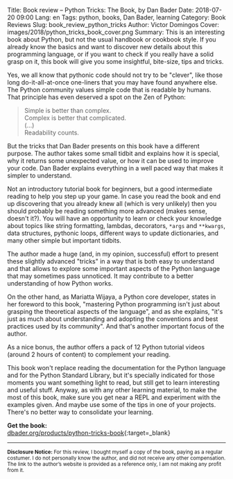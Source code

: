 Title: Book review – Python Tricks: The Book, by Dan Bader
Date: 2018-07-20 09:00
Lang: en
Tags: python, books, Dan Bader, learning
Category: Book Reviews
Slug: book_review_python_tricks
Author: Victor Domingos
Cover: images/2018/python_tricks_book_cover.png
Summary: This is an interesting book about Python, but not the usual handbook or cookbook style. If you already know the basics and want to discover new details about this programming language, or if you want to check if you really have a solid grasp on it, this book will give you some insightful, bite-size, tips and tricks.

Yes, we all know that pythonic code should not try to be "clever", like those long do-it-all-at-once one-liners that you may have found anywhere else. The Python community values simple code that is readable by humans. That principle has even deserved a spot on the Zen of Python:

>Simple is better than complex.  
>Complex is better that complicated.  
> (…)  
>Readability counts.

But the tricks that Dan Bader presents on this book have a different purpose. The author takes some small tidbit and explains how it is special, why it returns some unexpected value, or how it can be used to improve your code. Dan Bader explains everything in a well paced way that makes it simpler to understand.

Not an introductory tutorial book for beginners, but a good intermediate reading to help you step up your game. In case you read the book and  end up discovering that you already knew all (which is very unlikely) then you should probably be reading something more advanced (makes sense, doesn't it?). You will have an opportunity to learn or check your knowledge about topics like string formatting, lambdas, decorators, `*args` and `**kwargs`, data structures, pythonic loops, different ways to update dictionaries, and many other simple but important tidbits.

The author made a huge (and, in my opinion, successful) effort to present these slightly advanced "tricks" in a way that is both easy to understand and that allows to explore some important aspects of the Python language that may sometimes pass unnoticed. It may contribute to a better understanding of how Python works.

On the other hand, as Mariatta Wijaya, a Python core developer, states in her foreword to this book, "mastering Python programming isn't just about grasping the theoretical aspects of the language", and as she explains, "it's just as much about understanding and adopting the conventions and best practices used by its community". And that's another important focus of the author.

As a nice bonus, the author offers a pack of 12 Python tutorial videos (around 2 hours of content) to complement your reading.

This book won't replace reading the documentation for the Python language and for the Python Standard Library, but it's specially indicated for those moments you want something light to read, but still get to learn interesting and useful stuff. Anyway, as with any other learning material, to make the most of this book, make sure you get near a REPL and experiment with the examples given. And maybe use some of the tips in one of your projects. There's no better way to consolidate your learning.

**Get the book:**  
[dbader.org/products/python-tricks-book](https://dbader.org/products/python-tricks-book/){:target=_blank}


<hr ><small>
<strong>Disclosure Notice:  </strong>
For this review, I bought myself a copy of the book, paying as a regular costumer. I do not personally know the author, and did not receive any other compensation. The link to the author’s website is provided as a reference only, I am not making any profit from it. 
</small>